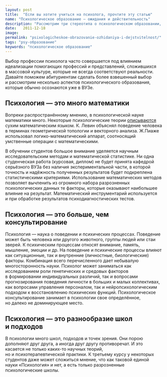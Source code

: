 ```yaml
---
layout: post
title:  "Если вы хотите учиться на психолога, прочтите эту статью"
name: "Психологическое образование — ожидания и действительность"
description: "Рассмотрим три стереотипа о психологическом образовании, которые не соответствуют действительности."
date:   2011-12-18			 
image: 
permalink: "psixologicheskoe-obrazovanie-ozhidaniya-i-dejstvitelnost/"
tags: "psy-образование"
keywords: "психологическое образование"
---
```


<p>Выбор профессии психолога часто совершается под влиянием идеализации помогающих профессий и&nbsp;представлений, сложившихся в&nbsp;массовой культуре, которые не&nbsp;всегда соответствуют реальности. Давайте поможем абитуриентам сделать более взвешенный выбор и&nbsp;рассмотрим несколько аспектов психологического образования, которые обычно осознаются уже в&nbsp;ВУЗе.</p>
<h2>Психология&nbsp;— это много математики</h2>
<p>Вопреки распространённому мнению, в&nbsp;психологической науке математики много. Некоторые психологические теории <a href="http://sites.google.com/site/umkmatematosnovyps/home/rodionov-m/matematiko-statisticeskie-metody-resenia-eksperimentalnyh-psihologiceskih-zadac/glava-1-matematika-i-psihologia" title="Роль математических методов в развитии психологии">описываются</a> сухим математическим языком. К.&nbsp;Левин объяснял поведение человека в&nbsp;терминах геометрической топологии и&nbsp;векторного анализа. Ж.Пиаже использовал логико-математический аппарат, соотносящий умственные операции с&nbsp;математическими.</p>
<p>В&nbsp;обучении студентов большое внимание уделяется научным исследовательским методам и&nbsp;математической статистике. Ни&nbsp;одна студенческая работа (курсовая, диплом) не&nbsp;будет принята кафедрой серьёзного ВУЗа без наличия экспериментальной части, в&nbsp;которой точность и&nbsp;надёжность полученных результатов будет подкреплена статистическими критериями. Использование математических методов позволяет вычленить из&nbsp;огромного набора разрозненных психологических данных те&nbsp;факторы, которые оказывают наибольшее влияние на&nbsp;результат. Математический инструментарий используется и&nbsp;при обработке результатов психодиагностических тестов.</p>
<h2>Психология&nbsp;— это больше, чем консультирование</h2>
<p>Психология&nbsp;— наука о&nbsp;поведении и&nbsp;психических процессах. Поведение может быть человека или другого животного, группы людей или стаи зверей. К&nbsp;психическим процессам относят внимание, память, мышление, эмоции и&nbsp;др. На&nbsp;поведение и&nbsp;психические процессы влияют как ситуационные, так и&nbsp;внутренние (личностные, биологические) факторы. Комбинация всего перечисленного дает небывалую многосторонность науки. Психолог может заниматься как исследованием роли генетических и&nbsp;средовых факторов в&nbsp;формировании индивидуальных различий, так и&nbsp;вопросами прогнозирования поведения личности в&nbsp;больших и&nbsp;малых коллективах, как вопросами управления персоналом, так и&nbsp;нейропсихологическим подходом к&nbsp;восстановлению психических функций. Психологическое консультирование занимает в&nbsp;психологии свое определённое, но&nbsp;далеко не&nbsp;доминирующее место.</p>
<h2>Психология&nbsp;— это разнообразие школ и&nbsp;подходов</h2>
<p>В&nbsp;психологии много школ, подходов и&nbsp;точек зрения. Они порою дополняют друг друга, а&nbsp;иногда друг другу противоречат. И&nbsp;это касается не&nbsp;только каких-то научных теорий, но&nbsp;и&nbsp;психотерапевтической практики. К&nbsp;третьему курсу у&nbsp;некоторых студентов даже может сложиться мнение, что как таковой единой науки «Психология» и&nbsp;нет, а&nbsp;есть только разрозненные психологические школы.</p>
